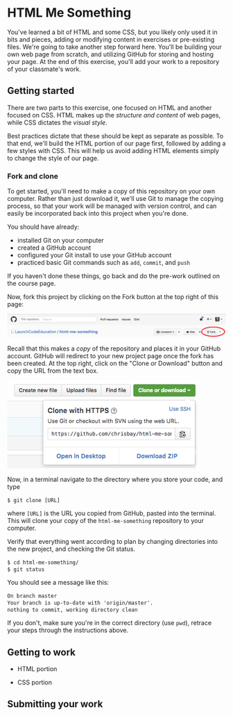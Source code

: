 # HTML Me Something

You've learned a bit of HTML and some CSS, but you likely only used it in bits and pieces, adding or modifying content in exercises or pre-existing files. We're going to take another step forward here. You'll be building your own web page from scratch, and utilizing GitHub for storing and hosting your page. At the end of this exercise, you'll add your work to a repository of your classmate's work.

## Getting started

There are two parts to this exercise, one focused on HTML and another focused on CSS. HTML makes up the *structure and content* of web pages, while CSS dictates the *visual style*.

Best practices dictate that these should be kept as separate as possible. To that end, we'll build the HTML portion of our page first, followed by adding a few styles with CSS. This will help us avoid adding HTML elements simply to change the style of our page.

### Fork and clone

To get started, you'll need to make a copy of this repository on your own computer. Rather than just download it, we'll use Git to manage the copying process, so that your work will be managed with version control, and can easily be incorporated back into this project when you're done.

You should have already:
* installed Git on your computer
* created a GitHub account
* configured your Git install to use your GitHub account
* practiced basic Git commands such as `add`, `commit`, and `push`

If you haven't done these things, go back and do the pre-work outlined on the course page.

Now, fork this project by clicking on the Fork button at the top right of this page:

![fork button](images/fork-button.png)

Recall that this makes a *copy* of the repository and places it in your GitHub account. GitHub will redirect to your new project page once the fork has been created. At the top right, click on the "Clone or Download" button and copy the URL from the text box.

![clone button](images/clone.png)

Now, in a terminal navigate to the directory where you store your code, and type

```
$ git clone [URL]
```

where `[URL]` is the URL you copied from GitHub, pasted into the terminal. This will clone your copy of the `html-me-something` repository to your computer.

Verify that everything went according to plan by changing directories into the new project, and checking the Git status.

```
$ cd html-me-something/
$ git status
```

You should see a message like this:

```
On branch master
Your branch is up-to-date with 'origin/master'.
nothing to commit, working directory clean
```

If you don't, make sure you're in the correct directory (use `pwd`), retrace your steps through the instructions above.

## Getting to work

- HTML portion

- CSS portion

## Submitting your work
